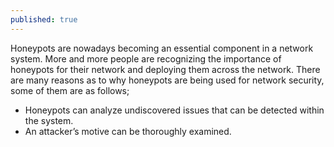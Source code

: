 ```yaml
---
published: true
---
```


Honeypots are nowadays becoming an essential component in a network system. More and more people are recognizing the importance of honeypots for their network and deploying them across the network. There are many reasons as to why honeypots are being used for network security, some of them are as follows;

- Honeypots can analyze undiscovered issues that can be detected within the system.
- An attacker’s motive can be thoroughly examined.
